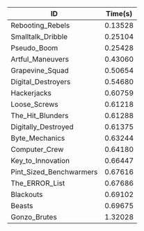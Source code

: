 |ID|Time(s)|
|-|-|
|Rebooting_Rebels|0.13528|
|Smalltalk_Dribble|0.25104|
|Pseudo_Boom|0.25428|
|Artful_Maneuvers|0.43060|
|Grapevine_Squad|0.50654|
|Digital_Destroyers|0.54680|
|Hackerjacks|0.60759|
|Loose_Screws|0.61218|
|The_Hit_Blunders|0.61288|
|Digitally_Destroyed|0.61375|
|Byte_Mechanics|0.63244|
|Computer_Crew|0.64180|
|Key_to_Innovation|0.66447|
|Pint_Sized_Benchwarmers|0.67616|
|The_ERROR_List|0.67686|
|Blackouts|0.69102|
|Beasts|0.69675|
|Gonzo_Brutes|1.32028|
